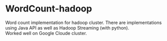 # WordCount-hadoop
Word count implementation for hadoop cluster. There are implementations using Java API as well as Hadoop Streaming (with python).  
Worked well on Google Cloude cluster.
